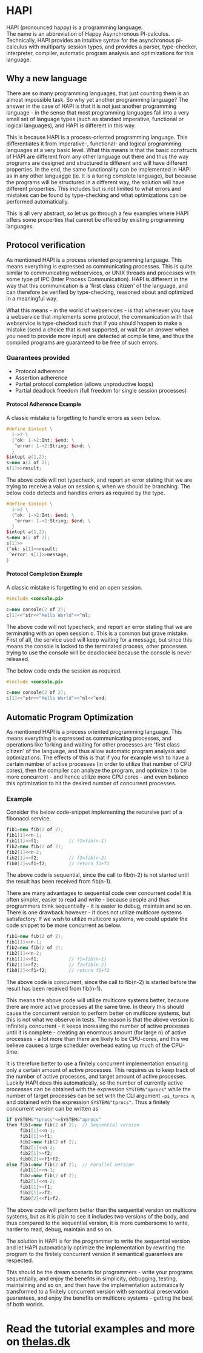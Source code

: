 HAPI
====
HAPI (pronounced happy) is a programming language.  
The name is an abbreviation of Happy Asynchronous PI-calculus.  
Technically, HAPI provides an intuitive syntax for the asynchronous pi-calculus
with multiparty session types, and provides a parser, type-checker,
interpreter, compiler, automatic program analysis and optimizations for this
language.

Why a new language
------------------
There are so many programming languages, that just counting them is an almost
impossible task. So why yet another programming language? The answer in the
case of HAPI is that it is not just another programming language - in the sense
that most programming languages fall into a very small set of language types
(such as standard imperative, functional or logical languages), and HAPI is
different in this way.

This is because HAPI is a process-oriented programming language. This
differentiates it from imperative-, functional- and logical programming
languages at a very basic level. What this means is that the basic constructs
of HAPI are different from any other language out there and thus the way
programs are designed and structured is different and will have different
properties. In the end, the same functionality can be implemented in HAPI as in
any other languagge (ie. it is a turing complete language), but because the
programs will be structured in a different way, the solution will have
different properties. This includes but is not limited to what errors and
mistakes can be found by type-checking and what optimizations can be performed
automatically.

This is all very abstract, so let us go through a few examples where HAPI
offers some properties that cannot be offered by existing programming
languages.

Protocol verification
---------------------
As mentioned HAPI is a process oriented programming language. This means
everything is expressed as communicating processes. This is quite similar to
communicating webservices, or UNIX threads and processes with some type pf IPC
(Inter Process Communication). HAPI is different in the way that this
communication is a 'first class citizen' of the language, and can therefore be
verified by type-checking, reasoned about and optimized in a meaningful way.

What this means - in the world of webservices - is that whenever you have a
webservice that implements some protocol, the communication with that
webservice is type-checked such that if you should happen to make a mistake
(send a choice that is not supported, or wait for an answer when you need to
provide more input) are detected at compile time, and thus the compiled
programs are guaranteed to be free of such errors.

### Guarantees provided
  * Protocol adherence
  * Assertion adherence
  * Partial protocol completion (allows unproductive loops)
  * Partial deadlock freedom (full freedom for single session processes)

#### Protocol Adherence Example
A classic mistake is forgetting to handle errors as seen below.
```c++
#define $intopt \
  1->2 \
  {^ok: 1->2:Int; $end; \
   ^error: 1->2:String; $end; \
  }
$intopt a(1,2);
s=new a(2 of 2);
s[1]>>result;
```
The above code will not typecheck, and report an error stating that we are
trying to receive a value on session s, when we should be branching. The below
code detects and handles errors as required by the type.
```c++
#define $intopt \
  1->2 \
  {^ok: 1->2:Int; $end; \
   ^error: 1->2:String; $end; \
  }
$intopt a(1,2);
s=new a(2 of 2);
s[1]>>
{^ok: s[1]>>result;
 ^error: s[1]>>message;
}
```

#### Protocol Completion Example
A classic mistake is forgetting to end an open session.
```c++
#include <console.pi>

c=new console(2 of 2);
c[1]<<^str<<"Hello World"<<^nl;
```
The above code will not typecheck, and report an error stating that we are
terminating with an open session c. This is a common but grave mistake. First
of all, the service used will keep waiting for a message, but since this means
the console ls locked to the terminated process, other processes trying to use
the console will be deadlocked because the console is never released.

The below code ends the session as required.
```c++
#include <console.pi>

c=new console(2 of 2);
c[1]<<^str<<"Hello World"<<^nl<<^end;
```

Automatic Program Optimization
------------------------------
As mentioned HAPI is a process oriented programming language. This means
everything is expressed as communicating processes, and operations like forking
and waiting for other processes are 'first class citizen' of the language, and
thus allow automatic program analysis and optimizations. The effects of this is
that if you for example wish to have a certain number of active processes (in
order to utilize that number of CPU cores), then the compiler can analyze the
program, and optimize it to be more concurrent - and hence utilize more CPU
cores - and even balance this optimization to hit the desired number of
concurrent processes.

### Example
Consider the below code-snippet implementing the recursive part of a fibonacci
service.
```c++
fib1=new fib(2 of 2);
fib1[1]<<n-1;
fib1[1]>>f1;           // f1=fib(n-1)
fib2=new fib(2 of 2);
fib2[1]<<n-2;
fib2[1]>>f2;           // f2=fib(n-2)
fib0[2]<<f1+f2;        // return f1+f2
```
The above code is sequential, since the call to fib(n-2) is not started until
the result has been received from fib(n-1).

There are many advantages to sequential code over concurrent code! It is often
simpler, easier to read and write - because people and thus programmers think
sequentially - it is easier to debug, maintain and so on. There is one drawback
however - it does not utilize multicore systems satisfactory. If we wish to
utilize multicore systems, we could update the code snippet to be more
concurrent as below.
```c++
fib1=new fib(2 of 2);
fib1[1]<<n-1;
fib2=new fib(2 of 2);
fib2[1]<<n-2;
fib1[1]>>f1;           // f1=fib(n-1)
fib2[1]>>f2;           // f2=fib(n-2)
fib0[2]<<f1+f2;        // return f1+f2
```
The above code is concurrent, since the call to fib(n-2) is started before the
result has been received from fib(n-1).

This means the above code will utilize multicore systems better, because there
are more active processes at the same time. In theory this should cause the
concurrent version to perform better on multicore systems, but this is not what
we observe in tests. The reason is that the above version is infinitely
concurrent - it keeps increasing the number of active processes until it is
complete - creating an enormous amount (for large n) of active processes - a
lot more than there are likely to be CPU-cores, and this we believe causes a
large scheduler overhead eating up much of the CPU-time.

It is therefore better to use a finitely concurrent implementation ensuring
only a certain amount of active processes. This requires us to keep track of
the number of active processes, and target amount of active processes. Luckily
HAPI does this automatically, so the number of currently active processes can
be obtained with the expression `SYSTEM&"aprocs"` while the number of target
processes can be set with the CLI argument `-pi_tprocs n`, and obtained with the
expression `SYSTEM&"tprocs"`. Thus a finitely concurrent version can be written
as
```c++
if SYSTEM&"tprocs"<=SYSTEM&"aprocs"
then fib1=new fib(2 of 2);  // Sequential version
     fib1[1]<<n-1;
     fib1[1]>>f1;
     fib2=new fib(2 of 2);
     fib2[1]<<n-2;
     fib2[1]>>f2;
     fib0[2]<<f1+f2;
else fib1=new fib(2 of 2);  // Parallel version
     fib1[1]<<n-1;
     fib2=new fib(2 of 2);
     fib2[1]<<n-2;
     fib1[1]>>f1;
     fib2[1]>>f2;
     fib0[2]<<f1+f2;
```
The above code will perform better than the sequential version on multicore
systems, but as it is plain to see it includes two versions of the body, and
thus compared to the sequential version, it is more cumbersome to write, harder
to read, debug, maintain and so on.

The solution in HAPI is for the programmer to write the sequential version
and let HAPI automatically optimize the implementation by rewriting the program
to the finitely concurrent version if semantical guarantees are
respected.

This should be the dream scenario for programmers - write your programs
sequentially, and enjoy the benefits in simplicity, debugging, testing,
maintaining and so on, and then have the implementation automatically
transformed to a finitely concurrent version with semantical preservation
guarantees, and enjoy the benefits on multicore systems - getting the best of
both worlds.

Read the tutorial examples and more on [thelas.dk](http://www.thelas.dk?title=HAPI)
===================================================================================
